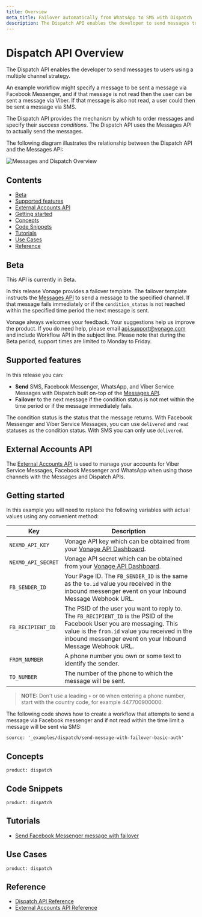 ```yaml
---
title: Overview
meta_title: Failover automatically from WhatsApp to SMS with Dispatch
description: The Dispatch API enables the developer to send messages to users using a multiple channel strategy. (Nexmo is now Vonage)
---
```


# Dispatch API Overview

The Dispatch API enables the developer to send messages to users using a multiple channel strategy.

An example workflow might specify a message to be sent a message via Facebook Messenger, and if that message is not read then the user can be sent a message via Viber. If that message is also not read, a user could then be sent a message via SMS.

The Dispatch API provides the mechanism by which to order messages and specify their _success conditions_. The Dispatch API uses the Messages API to actually send the messages.

The following diagram illustrates the relationship between the Dispatch API and the Messages API:

![Messages and Dispatch Overview](/assets/images/messages-dispatch-overview.png)

## Contents

* [Beta](#beta)
* [Supported features](#supported-features)
* [External Accounts API](#external-accounts-api)
* [Getting started](#getting-started)
* [Concepts](#concepts)
* [Code Snippets](#code-snippets)
* [Tutorials](#tutorials)
* [Use Cases](#use-cases)
* [Reference](#reference)

## Beta

This API is currently in Beta.

In this release Vonage provides a failover template. The failover template instructs the [Messages API](/messages/overview) to send a message to the specified channel. If that message fails immediately or if the `condition_status` is not reached within the specified time period the next message is sent.

Vonage always welcomes your feedback. Your suggestions help us improve the product. If you do need help, please email [api.support@vonage.com](mailto:api.support@vonage.com) and include Workflow API in the subject line. Please note that during the Beta period, support times are limited to Monday to Friday.

## Supported features

In this release you can:

* **Send** SMS, Facebook Messenger, WhatsApp, and Viber Service Messages with Dispatch built on-top of the [Messages API](/messages/overview).
* **Failover** to the next message if the condition status is not met within the time period or if the message immediately fails.

The condition status is the status that the message returns. With Facebook Messenger and Viber Service Messages, you can use `delivered` and `read` statuses as the condition status. With SMS you can only use `delivered`.

## External Accounts API

The [External Accounts API](/api/external-accounts) is used to manage your accounts for Viber Service Messages, Facebook Messenger and WhatsApp when using those channels with the Messages and Dispatch APIs.

## Getting started

In this example you will need to replace the following variables with actual values using any convenient method:

Key | Description
-- | --
`NEXMO_API_KEY` | Vonage API key which can be obtained from your [Vonage API Dashboard](https://dashboard.nexmo.com).
`NEXMO_API_SECRET` | Vonage API secret which can be obtained from your [Vonage API Dashboard](https://dashboard.nexmo.com).
`FB_SENDER_ID` | Your Page ID. The `FB_SENDER_ID` is the same as the `to.id` value you received in the inbound messenger event on your Inbound Message Webhook URL.
`FB_RECIPIENT_ID` | The PSID of the user you want to reply to. The `FB_RECIPIENT_ID` is the PSID of the Facebook User you are messaging. This value is the `from.id` value you received in the inbound messenger event on your Inbound Message Webhook URL.
`FROM_NUMBER` | A phone number you own or some text to identify the sender.
`TO_NUMBER` | The number of the phone to which the message will be sent.

> **NOTE:** Don't use a leading `+` or `00` when entering a phone number, start with the country code, for example 447700900000.

The following code shows how to create a workflow that attempts to send a message via Facebook messenger and if not read within the time limit a message will be sent via SMS:

```code_snippets
source: '_examples/dispatch/send-message-with-failover-basic-auth'
```

## Concepts

```concept_list
product: dispatch
```

## Code Snippets

```code_snippet_list
product: dispatch
```

## Tutorials

* [Send Facebook Messenger message with failover](/dispatch/tutorials/send-facebook-message-with-failover/introduction)

## Use Cases

```use_cases
product: dispatch
```

## Reference

* [Dispatch API Reference](/api/dispatch)
* [External Accounts API Reference](/api/external-accounts)
